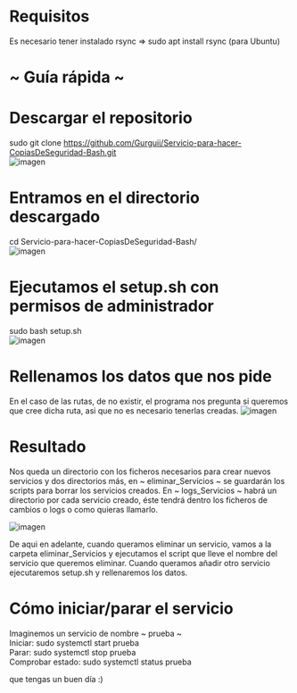 
# Requisitos
Es necesario tener instalado rsync => sudo apt install rsync (para Ubuntu)

# ~ Guía rápida ~
# Descargar el repositorio
sudo git clone https://github.com/Gurguii/Servicio-para-hacer-CopiasDeSeguridad-Bash.git  
![imagen](https://user-images.githubusercontent.com/101645735/170832485-49150e5a-a7b6-494d-8921-4eb2a3dc9092.png)

# Entramos en el directorio descargado
cd Servicio-para-hacer-CopiasDeSeguridad-Bash/  
![imagen](https://user-images.githubusercontent.com/101645735/170832506-81228cd6-2b30-454c-b1af-18f61f3363fc.png)

# Ejecutamos el setup.sh con permisos de administrador
sudo bash setup.sh  
![imagen](https://user-images.githubusercontent.com/101645735/170832530-f6ab2ca5-c058-4568-8f83-2ace21d05ecb.png)

# Rellenamos los datos que nos pide
En el caso de las rutas, de no existir, el programa nos pregunta si queremos que cree dicha ruta, asi que no es necesario tenerlas creadas.
![imagen](https://user-images.githubusercontent.com/101645735/171176950-52b99af6-c766-41c1-a5c5-351312b7e40c.png)

# Resultado
Nos queda un directorio con los ficheros necesarios para crear nuevos servicios y dos directorios más, en ~ eliminar_Servicios ~ se guardarán los scripts para borrar los servicios creados. En ~ logs_Servicios ~ habrá un directorio por cada servicio creado, éste tendrá dentro los ficheros de cambios o logs o como quieras llamarlo.

![imagen](https://user-images.githubusercontent.com/101645735/170833579-d19eb087-fb06-460d-b6f0-3143e15c06fd.png)

De aqui en adelante, cuando queramos eliminar un servicio, vamos a la carpeta eliminar_Servicios y ejecutamos el script que lleve el nombre del servicio que queremos eliminar.
Cuando queramos añadir otro servicio ejecutaremos setup.sh y rellenaremos los datos.

# Cómo iniciar/parar el servicio
Imaginemos un servicio de nombre ~ prueba ~  
Iniciar: sudo systemctl start prueba  
Parar: sudo systemctl stop prueba  
Comprobar estado: sudo systemctl status prueba

que tengas un buen día :)

